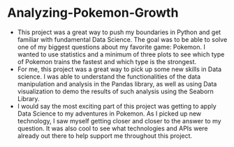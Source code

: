 # Analyzing-Pokemon-Growth

- This project was a great way to push my boundaries in Python and get familiar with fundamental Data Science. The goal was to be able to solve one of my biggest questions about my favorite game: Pokemon. I wanted to use statistics and a minimum of three plots to see which type of Pokemon trains the fastest and which type is the strongest.
- For me, this project was a great way to pick up some new skills in Data science. I was able to understand the functionalities of the data manipulation and analysis in the Pandas library, as well as using Data visualization to demo the results of such analysis using the Seaborn Library.
- I would say the most exciting part of this project was getting to apply Data Science to my adventures in Pokemon. As I picked up new technology, I saw myself getting closer and closer to the answer to my question. It was also cool to see what technologies and APIs were already out there to help support me throughout this project.
